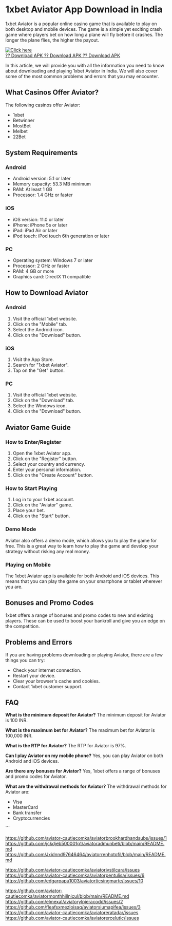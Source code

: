 # 1xbet Aviator App Download in India

1xbet Aviator is a popular online casino game that is available to play
on both desktop and mobile devices. The game is a simple yet exciting
crash game where players bet on how long a plane will fly before it
crashes. The longer the plane flies, the higher the payout.

[![Click
here](https://readscoops.com/wp-content/uploads/2023/03/Readscoop-aviator-1-1.jpg)](https://traff.sbs/deff?key=1xbet+aviator+download)\
[?? Download APK ?? Download APK ?? Download
APK](https://traff.sbs/deff?key=1xbet+aviator+download)

In this article, we will provide you with all the information you need
to know about downloading and playing 1xbet Aviator in India. We will
also cover some of the most common problems and errors that you may
encounter.

## What Casinos Offer Aviator?

The following casinos offer Aviator:

-   1xbet
-   Betwinner
-   MostBet
-   Melbet
-   22Bet

## System Requirements

### Android

-   Android version: 5.1 or later
-   Memory capacity: 53.3 MB minimum
-   RAM: At least 1 GB
-   Processor: 1.4 GHz or faster

### iOS

-   iOS version: 11.0 or later
-   iPhone: iPhone 5s or later
-   iPad: iPad Air or later
-   iPod touch: iPod touch 6th generation or later

### PC

-   Operating system: Windows 7 or later
-   Processor: 2 GHz or faster
-   RAM: 4 GB or more
-   Graphics card: DirectX 11 compatible

## How to Download Aviator

### Android

1.  Visit the official 1xbet website.
2.  Click on the "Mobile" tab.
3.  Select the Android icon.
4.  Click on the "Download" button.

### iOS

1.  Visit the App Store.
2.  Search for "1xbet Aviator".
3.  Tap on the "Get" button.

### PC

1.  Visit the official 1xbet website.
2.  Click on the "Download" tab.
3.  Select the Windows icon.
4.  Click on the "Download" button.

## Aviator Game Guide

### How to Enter/Register

1.  Open the 1xbet Aviator app.
2.  Click on the "Register" button.
3.  Select your country and currency.
4.  Enter your personal information.
5.  Click on the "Create Account" button.

### How to Start Playing

1.  Log in to your 1xbet account.
2.  Click on the "Aviator" game.
3.  Place your bet.
4.  Click on the "Start" button.

### Demo Mode

Aviator also offers a demo mode, which allows you to play the game for
free. This is a great way to learn how to play the game and develop your
strategy without risking any real money.

### Playing on Mobile

The 1xbet Aviator app is available for both Android and iOS devices.
This means that you can play the game on your smartphone or tablet
wherever you are.

## Bonuses and Promo Codes

1xbet offers a range of bonuses and promo codes to new and existing
players. These can be used to boost your bankroll and give you an edge
on the competition.

## Problems and Errors

If you are having problems downloading or playing Aviator, there are a
few things you can try:

-   Check your internet connection.
-   Restart your device.
-   Clear your browser\'s cache and cookies.
-   Contact 1xbet customer support.

## FAQ

**What is the minimum deposit for Aviator?** The minimum deposit for
Aviator is 100 INR.

**What is the maximum bet for Aviator?** The maximum bet for Aviator is
100,000 INR.

**What is the RTP for Aviator?** The RTP for Aviator is 97%.

**Can I play Aviator on my mobile phone?** Yes, you can play Aviator on
both Android and iOS devices.

**Are there any bonuses for Aviator?** Yes, 1xbet offers a range of
bonuses and promo codes for Aviator.

**What are the withdrawal methods for Aviator?** The withdrawal methods
for Aviator are:

-   Visa
-   MasterCard
-   Bank transfer
-   Cryptocurrencies

\`\`\`

https://github.com/aviator-cautiecomka/aviatorbrookhardhandsubs/issues/1
https://github.com/jckdjeb500001p1/aviatoradmunbeti/blob/main/README.md
https://github.com/Jxidnnd97646464/aviatorrenhotofil/blob/main/README.md


https://github.com/aviator-cautiecomka/aviatorivstilcara/issues
https://github.com/aviator-cautiecomka/aviatorpentulisa/issues/6
https://github.com/edgarpapu1003/aviatorticsingmarte/issues/10

https://github.com/aviator-cautiecomka/aviatormonthhillnicul/blob/main/README.md
https://github.com/elmexal/aviatorylpieracodd/issues/2
https://github.com/fleafsxmezloisaq/aviatorsiumapifea/issues/3
https://github.com/aviator-cautiecomka/aviatoreratadar/issues
https://github.com/aviator-cautiecomka/aviatorercelutic/issues
